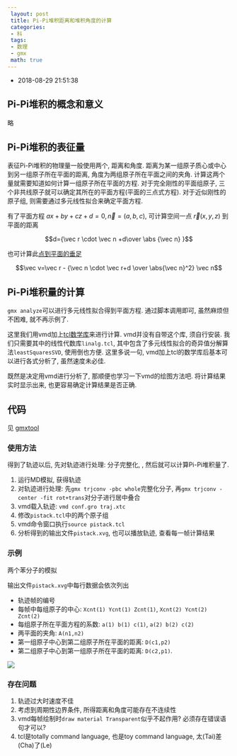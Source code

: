 ```yaml
---
 layout: post
 title: Pi-Pi堆积距离和堆积角度的计算
 categories:
 - 科
 tags:
 - 数理
 - gmx
 math: true
---
```


- 2018-08-29 21:51:38

## Pi-Pi堆积的概念和意义

略

## Pi-Pi堆积的表征量

表征Pi-Pi堆积的物理量一般使用两个, 距离和角度. 距离为某一组原子质心或中心到另一组原子所在平面的距离, 角度为两组原子所在平面之间的夹角. 计算这两个量就需要知道如何计算一组原子所在平面的方程. 对于完全刚性的平面组原子, 三个非共线原子就可以确定其所在的平面方程(平面的三点式方程). 对于近似刚性的原子组, 则需要通过多元线性拟合来确定平面方程.

有了平面方程 $ax+by+cz+d=0, \vec n=(a,b,c)$, 可计算空间一点 $\vec r(x,y,z)$ 到平面的距离

$$d={\vec r \cdot \vec n +d\over \abs {\vec n} }$$

也可计算此[点到平面的垂足](https://www.cnblogs.com/nobodyzhou/p/6145030.html)

$$\vec v=\vec r - {\vec n \cdot \vec r+d \over \abs{\vec n}^2} \vec n$$

## Pi-Pi堆积量的计算

`gmx analyze`可以进行多元线性拟合得到平面方程. 通过脚本调用即可, 虽然麻烦但不困难, 就不再示例了.

这里我们用vmd加上[tcl数学库](https://core.tcl.tk/tcllib/wiki?name=Downloads)来进行计算. vmd并没有自带这个库, 须自行安装. 我们只需要其中的线性代数库`linalg.tcl`, 其中包含了多元线性拟合的奇异值分解算法`leastSquaresSVD`, 使用倒也方便. 这里多说一句, vmd加上tcl的数学库后基本可以进行各式分析了, 虽然速度未必佳.

既然是决定用vmd进行分析了, 那顺便也学习一下vmd的绘图方法吧. 将计算结果实时显示出来, 也更容易确定计算结果是否正确.

## 代码

见 [gmxtool](https://jerkwin.github.io/gmxtools/)

### 使用方法

得到了轨迹以后, 先对轨迹进行处理: 分子完整化, , 然后就可以计算Pi-Pi堆积量了.

1. 运行MD模拟, 获得轨迹
2. 对轨迹进行处理: 先`gmx trjconv -pbc whole`完整化分子, 再`gmx trjconv -center -fit rot+trans`对分子进行居中叠合
3. vmd载入轨迹: `vmd conf.gro traj.xtc`
4. 修改`pistack.tcl`中的两个原子组
4. vmd命令窗口执行`source pistack.tcl`
5. 分析得到的输出文件`pistack.xvg`, 也可以播放轨迹, 查看每一帧计算结果

### 示例

两个苯分子的模拟

输出文件`pistack.xvg`中每行数据会依次列出

- 轨迹帧的编号
- 每帧中每组原子的中心: `Xcnt(1) Ycnt(1) Zcnt(1)`, `Xcnt(2) Ycnt(2) Zcnt(2)`
- 每组原子所在平面方程的系数: `a(1) b(1) c(1)`, `a(2) b(2) c(2)`
- 两平面的夹角: `A(n1,n2)`
- 第一组原子中心到第二组原子所在平面的距离: `D(c1,p2)`
- 第二组原子中心到第一组原子所在平面的距离: `D(c2,p1)`.

![](https://jerkwin.github.io/pic/pistack.png)

### 存在问题

1. 轨迹过大时速度不佳
1. 考虑到周期性边界条件, 所得距离和角度可能存在不连续性
1. vmd每帧绘制时`draw material Transparent`似乎不起作用? 必须存在错误语句才可以?
2. tcl是totally command language, 也是toy command language, 太(Tai)差(Cha)了(Le)
